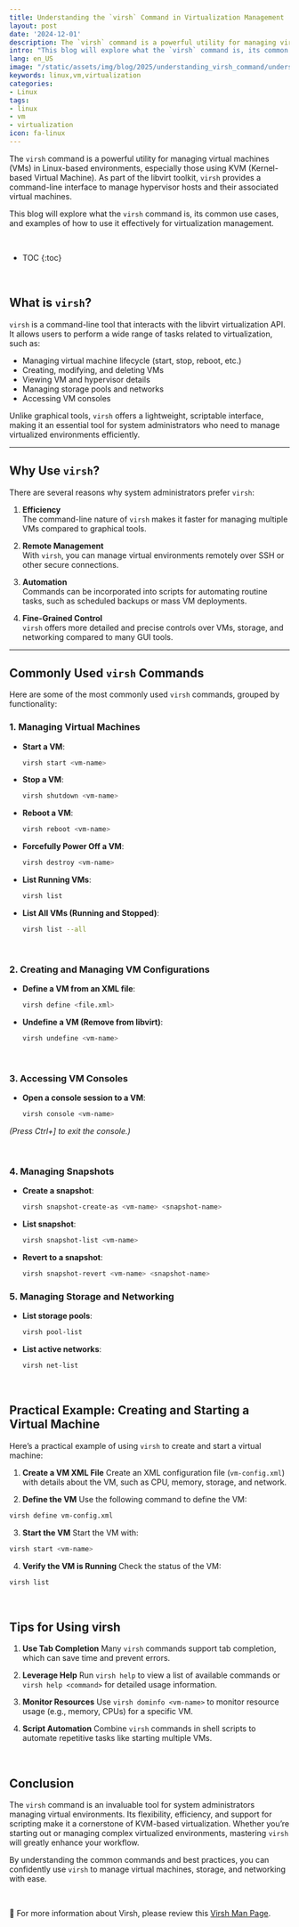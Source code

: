 ```yaml
---
title: Understanding the `virsh` Command in Virtualization Management
layout: post
date: '2024-12-01'
description: The `virsh` command is a powerful utility for managing virtual machines (VMs) in Linux-based environments.
intro: "This blog will explore what the `virsh` command is, its common use cases, and examples of how to use it effectively for virtualization management." 
lang: en_US
image: "/static/assets/img/blog/2025/understanding_virsh_command/understanding_virsh_command.jpg"
keywords: linux,vm,virtualization
categories:
- Linux
tags:
- linux
- vm
- virtualization
icon: fa-linux
---
```


The `virsh` command is a powerful utility for managing virtual machines (VMs) in Linux-based environments, especially those using KVM (Kernel-based Virtual Machine). As part of the libvirt toolkit, `virsh` provides a command-line interface to manage hypervisor hosts and their associated virtual machines. 

This blog will explore what the `virsh` command is, its common use cases, and examples of how to use it effectively for virtualization management.

<br>

* TOC 
{:toc}

<br>

## What is `virsh`?

`virsh` is a command-line tool that interacts with the libvirt virtualization API. It allows users to perform a wide range of tasks related to virtualization, such as:

- Managing virtual machine lifecycle (start, stop, reboot, etc.)
- Creating, modifying, and deleting VMs
- Viewing VM and hypervisor details
- Managing storage pools and networks
- Accessing VM consoles

Unlike graphical tools, `virsh` offers a lightweight, scriptable interface, making it an essential tool for system administrators who need to manage virtualized environments efficiently.

---

## Why Use `virsh`?

There are several reasons why system administrators prefer `virsh`:

1. **Efficiency**  
   The command-line nature of `virsh` makes it faster for managing multiple VMs compared to graphical tools.

2. **Remote Management**  
   With `virsh`, you can manage virtual environments remotely over SSH or other secure connections.

3. **Automation**  
   Commands can be incorporated into scripts for automating routine tasks, such as scheduled backups or mass VM deployments.

4. **Fine-Grained Control**  
   `virsh` offers more detailed and precise controls over VMs, storage, and networking compared to many GUI tools.

---

## Commonly Used `virsh` Commands

Here are some of the most commonly used `virsh` commands, grouped by functionality:

### 1. Managing Virtual Machines

- **Start a VM**:  
  ```bash
  virsh start <vm-name>
  ```

- **Stop a VM**:  

  ```bash
  virsh shutdown <vm-name>
  ```

- **Reboot a VM**:  

  ```bash
  virsh reboot <vm-name>
  ```

- **Forcefully Power Off a VM**:  

  ```bash
  virsh destroy <vm-name>
  ```

- **List Running VMs**:  

  ```bash
  virsh list
  ```

- **List All VMs (Running and Stopped)**:

  ```bash
  virsh list --all
  ```

<br>

### 2. Creating and Managing VM Configurations

- **Define a VM from an XML file**:

  ```bash
  virsh define <file.xml>
  ```

- **Undefine a VM (Remove from libvirt)**:

  ```bash
  virsh undefine <vm-name>
  ```

<br>

### 3. Accessing VM Consoles

- **Open a console session to a VM**:

  ```bash
  virsh console <vm-name>
  ```
*(Press Ctrl+] to exit the console.)*

<br>

### 4. Managing Snapshots

- **Create a snapshot**:

  ```bash
  virsh snapshot-create-as <vm-name> <snapshot-name>
  ```

- **List snapshot**:

  ```bash
  virsh snapshot-list <vm-name>
  ```

- **Revert to a snapshot**:

  ```bash
  virsh snapshot-revert <vm-name> <snapshot-name>
  ```

### 5. Managing Storage and Networking

- **List storage pools**:

  ```bash
  virsh pool-list
  ```

- **List active networks**:

  ```bash
  virsh net-list
  ```

<br>

## Practical Example: Creating and Starting a Virtual Machine

Here’s a practical example of using `virsh` to create and start a virtual machine:

1. **Create a VM XML File**
Create an XML configuration file (`vm-config.xml`) with details about the VM, such as CPU, memory, storage, and network.

2. **Define the VM**
Use the following command to define the VM:

  ```bash
  virsh define vm-config.xml
  ```

3. **Start the VM**
Start the VM with:

  ```bash
  virsh start <vm-name>
  ```

4. **Verify the VM is Running**
Check the status of the VM:

  ```bash
  virsh list
  ```
<br>

## Tips for Using virsh

1. **Use Tab Completion**
Many `virsh` commands support tab completion, which can save time and prevent errors.

2. **Leverage Help**
Run `virsh help` to view a list of available commands or `virsh help <command>` for detailed usage information.

3. **Monitor Resources**
Use `virsh dominfo <vm-name>` to monitor resource usage (e.g., memory, CPUs) for a specific VM.

4. **Script Automation**
Combine `virsh` commands in shell scripts to automate repetitive tasks like starting multiple VMs.

<br>

## Conclusion

The `virsh` command is an invaluable tool for system administrators managing virtual environments. Its flexibility, efficiency, and support for scripting make it a cornerstone of KVM-based virtualization. Whether you’re starting out or managing complex virtualized environments, mastering `virsh` will greatly enhance your workflow.

By understanding the common commands and best practices, you can confidently use `virsh` to manage virtual machines, storage, and networking with ease.

<br>

📝 For more information about Virsh, please review this [Virsh Man Page](https://linux.die.net/man/1/virsh).
